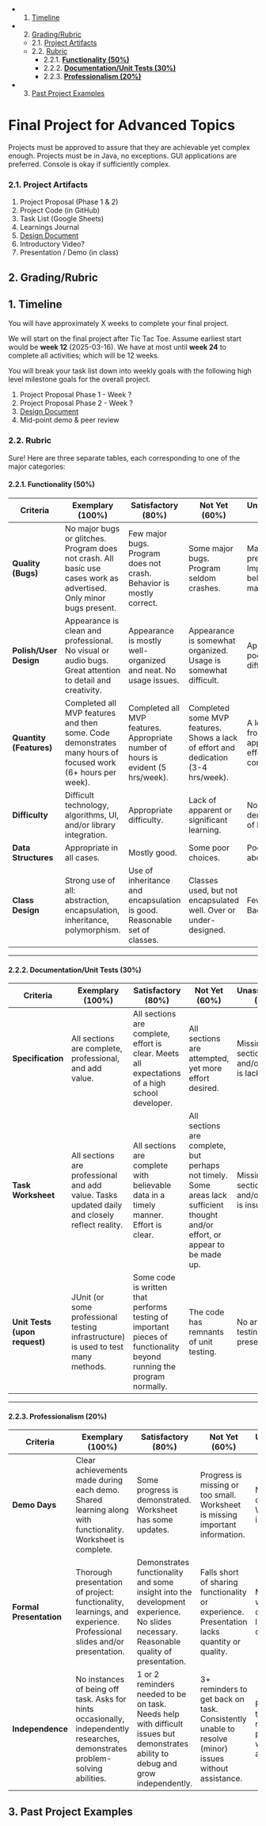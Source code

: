 <!-- vscode-markdown-toc -->
* 1. [Timeline](#Timeline)
* 2. [Grading/Rubric](#GradingRubric)
	* 2.1. [Project Artifacts](#ProjectArtifacts)
	* 2.2. [Rubric](#Rubric)
		* 2.2.1. [**Functionality (50%)**](#Functionality50)
		* 2.2.2. [**Documentation/Unit Tests (30%)**](#DocumentationUnitTests30)
		* 2.2.3. [**Professionalism (20%)**](#Professionalism20)
* 3. [Past Project Examples](#PastProjectExamples)

<!-- vscode-markdown-toc-config
	numbering=true
	autoSave=true
	/vscode-markdown-toc-config -->
<!-- /vscode-markdown-toc -->

# Final Project for Advanced Topics

Projects must be approved to assure that they are achievable yet complex enough. Projects must be in Java, no exceptions.   GUI applications are preferred. Console is okay if sufficiently complex. 


###  2.1. <a name='ProjectArtifacts'></a>Project Artifacts

1. Project Proposal (Phase 1 & 2)
2. Project Code (in GitHub)
3. Task List (Google Sheets)
4. Learnings Journal
5. [Design Document](design-document.md)
6. Introductory Video?
7. Presentation / Demo (in class)

##  2. <a name='GradingRubric'></a>Grading/Rubric

##  1. <a name='Timeline'></a>Timeline

You will have approximately X weeks to complete your final project. 

We will start on the final project after Tic Tac Toe. Assume earliest start would be **week 12** (2025-03-16). We have at most until **week 24** to complete all activities; which will be 12 weeks.

You will break your task list down into weekly goals with the following high level milestone goals for the overall project.

1. Project Proposal Phase 1 - Week ?
2. Project Proposal Phase 2 - Week ?
3. [Design Document](design-document.md)
4. Mid-point demo & peer review

###  2.2. <a name='Rubric'></a>Rubric

Sure! Here are three separate tables, each corresponding to one of the major categories:  

####  2.2.1. <a name='Functionality50'></a>**Functionality (50%)**  

| **Criteria**               | **Exemplary (100%)** | **Satisfactory (80%)** | **Not Yet (60%)** | **Unassessable (0%)** |
|---------------------------|----------------------|------------------------|-------------------|------------------|
| **Quality (Bugs)** | No major bugs or glitches. Program does not crash. All basic use cases work as advertised. Only minor bugs present. | Few major bugs. Program does not crash. Behavior is mostly correct. | Some major bugs. Program seldom crashes. | Major bugs prevalent. Important behavior malfunctions. |
| **Polish/User Design** | Appearance is clean and professional. No visual or audio bugs. Great attention to detail and creativity. | Appearance is mostly well-organized and neat. No usage issues. | Appearance is somewhat organized. Usage is somewhat difficult. | Appearance is poor. Usage is difficult. |
| **Quantity (Features)** | Completed all MVP features and then some. Code demonstrates many hours of focused work (6+ hours per week). | Completed all MVP features. Appropriate number of hours is evident (5 hrs/week). | Completed some MVP features. Shows a lack of effort and dedication (3-4 hrs/week). | A long way from appropriate effort and completion. |
| **Difficulty** | Difficult technology, algorithms, UI, and/or library integration. | Appropriate difficulty. | Lack of apparent or significant learning. | No demonstration of learning. |
| **Data Structures** | Appropriate in all cases. | Mostly good. | Some poor choices. | Poor choices abound. |
| **Class Design** | Strong use of all: abstraction, encapsulation, inheritance, polymorphism. | Use of inheritance and encapsulation is good. Reasonable set of classes. | Classes used, but not encapsulated well. Over or under-designed. | Few classes. Bad design. |

---

####  2.2.2. <a name='DocumentationUnitTests30'></a>**Documentation/Unit Tests (30%)**  

| **Criteria**               | **Exemplary (100%)** | **Satisfactory (80%)** | **Not Yet (60%)** | **Unassessable (0%)** |
|---------------------------|----------------------|------------------------|-------------------|------------------|
| **Specification** | All sections are complete, professional, and add value. | All sections are complete, effort is clear. Meets all expectations of a high school developer. | All sections are attempted, yet more effort desired. | Missing sections and/or effort is lacking. |
| **Task Worksheet** | All sections are professional and add value. Tasks updated daily and closely reflect reality. | All sections are complete with believable data in a timely manner. Effort is clear. | All sections are complete, but perhaps not timely. Some areas lack sufficient thought and/or effort, or appear to be made up. | Missing sections and/or effort is insufficient. |
| **Unit Tests (upon request)** | JUnit (or some professional testing infrastructure) is used to test many methods. | Some code is written that performs testing of important pieces of functionality beyond running the program normally. | The code has remnants of unit testing. | No artifacts of testing present. |

---

####  2.2.3. <a name='Professionalism20'></a>**Professionalism (20%)**  

| **Criteria**               | **Exemplary (100%)** | **Satisfactory (80%)** | **Not Yet (60%)** | **Unassessable (0%)** |
|---------------------------|----------------------|------------------------|-------------------|------------------|
| **Demo Days** | Clear achievements made during each demo. Shared learning along with functionality. Worksheet is complete. | Some progress is demonstrated. Worksheet has some updates. | Progress is missing or too small. Worksheet is missing important information. | No progress is discernible. Worksheet is inadequate. |
| **Formal Presentation** | Thorough presentation of project: functionality, learnings, and experience. Professional slides and/or presentation. | Demonstrates functionality and some insight into the development experience. No slides necessary. Reasonable quality of presentation. | Falls short of sharing functionality or experience. Presentation lacks quantity or quality. | Missing or woefully disorganized, lacking details. |
| **Independence** | No instances of being off task. Asks for hints occasionally, independently researches, demonstrates problem-solving abilities. | 1 or 2 reminders needed to be on task. Needs help with difficult issues but demonstrates ability to debug and grow independently. | 3+ reminders to get back on task. Consistently unable to resolve (minor) issues without assistance. | Frequently off task. Cannot make progress without assistance. |

##  3. <a name='PastProjectExamples'></a>Past Project Examples